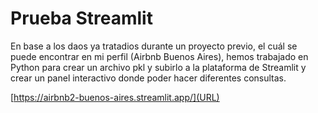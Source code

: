 # Prueba Streamlit

En base a los daos ya tratadios durante un proyecto previo, el cuál se puede encontrar en mi perfil (Airbnb Buenos Aires), hemos trabajado en Python para crear un archivo pkl y subirlo a la plataforma de Streamlit y crear un panel interactivo donde poder hacer diferentes consultas.

[https://airbnb2-buenos-aires.streamlit.app/](URL)

